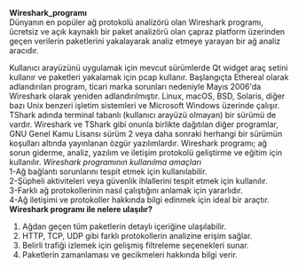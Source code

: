 **Wireshark_programı** <br/>
Dünyanın en popüler ağ protokolü analizörü olan Wireshark programı, ücretsiz ve açık kaynaklı bir paket analizörü olan çapraz platform üzerinden geçen verilerin paketlerini yakalayarak analiz etmeye yarayan bir ağ analiz aracıdır.

Kullanıcı arayüzünü uygulamak için mevcut sürümlerde Qt widget araç setini kullanır ve paketleri yakalamak için pcap kullanır.
Başlangıçta Ethereal olarak adlandırılan program, ticari marka sorunları nedeniyle Mayıs 2006'da Wireshark olarak yeniden adlandırılmıştır.
Linux, macOS, BSD, Solaris, diğer bazı Unix benzeri işletim sistemleri ve Microsoft Windows üzerinde çalışır. 
TShark adında terminal tabanlı (kullanıcı arayüzü olmayan) bir sürümü de vardır. 
Wireshark ve TShark gibi onunla birlikte dağıtılan diğer programlar, GNU Genel Kamu Lisansı sürüm 2 veya daha sonraki herhangi bir sürümün koşulları altında yayınlanan özgür yazılımlardır.
Wireshark programı; ağ sorun giderme, analiz, yazılım ve iletişim protokolü geliştirme ve eğitim için kullanılır. 
*Wireshark programının kullanılma amaçları* <br/>
1-Ağ bağlantı sorunlarını tespit etmek için kullanılabilir.<br/>
2-Şüpheli aktiviteleri veya güvenlik ihlallerini tespit etmek için kullanılır.<br/>
3-Farklı ağ protokollerinin nasıl çalıştığını anlamak için yararlıdır.<br/>
4-Ağ iletişimi ve protokoller hakkında bilgi edinmek için ideal bir araçtır.<br/>
**Wireshark programı ile nelere ulaşılır?** <br/>
1) Ağdan geçen tüm paketlerin detaylı içeriğine ulaşılabilir. 
2) HTTP, TCP, UDP gibi farklı protokollerin analizine erişim sağlar.
3) Belirli trafiği izlemek için gelişmiş filtreleme seçenekleri sunar.
4) Paketlerin zamanlaması ve gecikmeleri hakkında bilgi verir.
   
